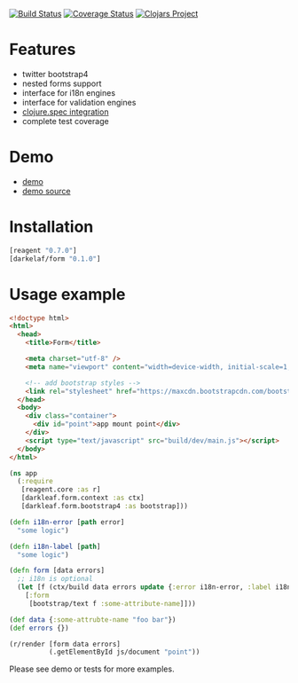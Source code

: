 [![Build Status](https://travis-ci.org/darkleaf/form.svg?branch=master)](https://travis-ci.org/darkleaf/form)
[![Coverage Status](https://coveralls.io/repos/github/darkleaf/form/badge.svg)](https://coveralls.io/github/darkleaf/form)
[![Clojars Project](https://img.shields.io/clojars/v/darkleaf/form.svg)](https://clojars.org/darkleaf/form)

# Features

+ twitter bootstrap4
+ nested forms support
+ interface for i18n engines
+ interface for validation engines
+ [clojure.spec integration](src/darkleaf/form/spec_integration.cljs)
+ complete test coverage

# Demo

+ [demo](https://darkleaf.github.io/form/)
+ [demo source](test/darkleaf/form_test/demo.cljs)

# Installation

```clojure
[reagent "0.7.0"]
[darkelaf/form "0.1.0"]
```

# Usage example

```html
<!doctype html>
<html>
  <head>
    <title>Form</title>

    <meta charset="utf-8" />
    <meta name="viewport" content="width=device-width, initial-scale=1, shrink-to-fit=no" />

    <!-- add bootstrap styles -->
    <link rel="stylesheet" href="https://maxcdn.bootstrapcdn.com/bootstrap/4.0.0-alpha.6/css/bootstrap.min.css" integrity="sha384-rwoIResjU2yc3z8GV/NPeZWAv56rSmLldC3R/AZzGRnGxQQKnKkoFVhFQhNUwEyJ" crossorigin="anonymous" />
  </head>
  <body>
    <div class="container">
      <div id="point">app mount point</div>
    </div>
    <script type="text/javascript" src="build/dev/main.js"></script>
  </body>
</html>
```

```clojure
(ns app
  (:require
   [reagent.core :as r]
   [darkleaf.form.context :as ctx]
   [darkleaf.form.bootstrap4 :as bootstrap]))

(defn i18n-error [path error]
  "some logic")

(defn i18n-label [path]
  "some logic")

(defn form [data errors]
  ;; i18n is optional
  (let [f (ctx/build data errors update {:error i18n-error, :label i18n-label})]
    [:form
     [bootstrap/text f :some-attribute-name]]))

(def data {:some-attrubte-name "foo bar"})
(def errors {})

(r/render [form data errors]
          (.getElementById js/document "point"))
```

Please see demo or tests for more examples.